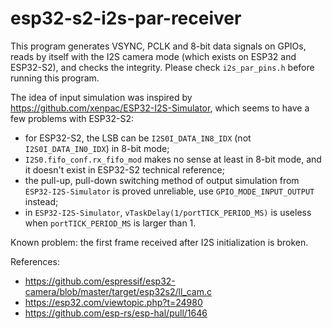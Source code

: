 # esp32-s2-i2s-par-receiver

This program generates VSYNC, PCLK and 8-bit data signals on GPIOs, reads by itself with the I2S camera mode (which exists on ESP32 and ESP32-S2), and checks the integrity. Please check `i2s_par_pins.h` before running this program.

The idea of input simulation was inspired by <https://github.com/xenpac/ESP32-I2S-Simulator>, which seems to have a few problems with ESP32-S2:

- for ESP32-S2, the LSB can be `I2S0I_DATA_IN8_IDX` (not `I2S0I_DATA_IN0_IDX`) in 8-bit mode;
- `I2S0.fifo_conf.rx_fifo_mod` makes no sense at least in 8-bit mode, and it doesn't exist in ESP32-S2 technical reference;
- the pull-up, pull-down switching method of output simulation from `ESP32-I2S-Simulator` is proved unreliable, use `GPIO_MODE_INPUT_OUTPUT` instead;
- in `ESP32-I2S-Simulator`, `vTaskDelay(1/portTICK_PERIOD_MS)` is useless when `portTICK_PERIOD_MS` is larger than 1.

Known problem: the first frame received after I2S initialization is broken.

References:

- <https://github.com/espressif/esp32-camera/blob/master/target/esp32s2/ll_cam.c>
- <https://esp32.com/viewtopic.php?t=24980>
- <https://github.com/esp-rs/esp-hal/pull/1646>
